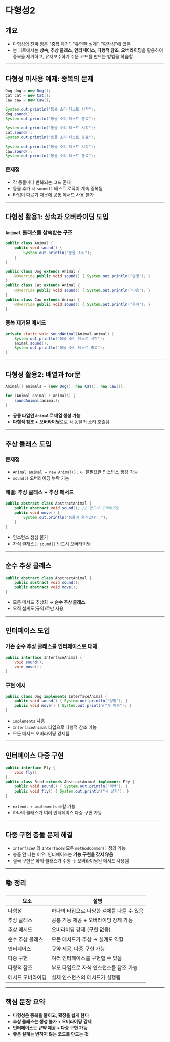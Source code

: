 # 다형성2

##  개요
- 다형성의 진짜 힘은 "중복 제거", "유연한 설계", "확장성"에 있음
- 본 파트에서는 **상속**, **추상 클래스**, **인터페이스**, **다형적 참조**, **오버라이딩**을 활용하여
  중복을 제거하고, 유지보수하기 쉬운 코드를 만드는 방법을 학습함

---

##  다형성 미사용 예제: 중복의 문제
```java
Dog dog = new Dog();
Cat cat = new Cat();
Caw caw = new Caw();

System.out.println("동물 소리 테스트 시작");
dog.sound();
System.out.println("동물 소리 테스트 종료");

System.out.println("동물 소리 테스트 시작");
cat.sound();
System.out.println("동물 소리 테스트 종료");

System.out.println("동물 소리 테스트 시작");
caw.sound();
System.out.println("동물 소리 테스트 종료");
```
###  문제점
- 각 동물마다 반복되는 코드 존재
- 동물 추가 시 `sound()` 테스트 로직이 계속 중복됨
- 타입이 다르기 때문에 공통 메서드 사용 불가

---

## 다형성 활용1: 상속과 오버라이딩 도입

### `Animal` 클래스를 상속받는 구조
```java
public class Animal {
    public void sound() {
        System.out.println("동물 소리");
    }
}
```
```java
public class Dog extends Animal {
    @Override public void sound() { System.out.println("멍멍"); }
}
public class Cat extends Animal {
    @Override public void sound() { System.out.println("냐옹"); }
}
public class Caw extends Animal {
    @Override public void sound() { System.out.println("음매"); }
}
```

### 중복 제거된 메서드
```java
private static void soundAnimal(Animal animal) {
    System.out.println("동물 소리 테스트 시작");
    animal.sound();
    System.out.println("동물 소리 테스트 종료");
}
```

---

##  다형성 활용2: 배열과 for문

```java
Animal[] animals = {new Dog(), new Cat(), new Caw()};

for (Animal animal : animals) {
    soundAnimal(animal);
}
```

- **공통 타입인 `Animal`로 배열 생성 가능**
- **다형적 참조 + 오버라이딩**으로 각 동물의 소리 호출됨

---

##  추상 클래스 도입

### 문제점
- `Animal animal = new Animal();` ← 불필요한 인스턴스 생성 가능
- `sound()` 오버라이딩 누락 가능

### 해결: 추상 클래스 + 추상 메서드
```java
public abstract class AbstractAnimal {
    public abstract void sound(); // 반드시 오버라이딩
    public void move() {
        System.out.println("동물이 움직입니다.");
    }
}
```

- 인스턴스 생성 불가
- 자식 클래스는 `sound()` 반드시 오버라이딩

---

##  순수 추상 클래스

```java
public abstract class AbstractAnimal {
    public abstract void sound();
    public abstract void move();
}
```

- 모든 메서드 추상화 → **순수 추상 클래스**
- 오직 설계도(규약)로만 사용

---

##  인터페이스 도입

### 기존 순수 추상 클래스를 인터페이스로 대체
```java
public interface InterfaceAnimal {
    void sound();
    void move();
}
```

### 구현 예시
```java
public class Dog implements InterfaceAnimal {
    public void sound() { System.out.println("멍멍"); }
    public void move() { System.out.println("개 이동"); }
}
```

- `implements` 사용
- `InterfaceAnimal` 타입으로 다형적 참조 가능
- 모든 메서드 오버라이딩 강제됨

---

##  인터페이스 다중 구현

```java
public interface Fly {
    void fly();
}
public class Bird extends AbstractAnimal implements Fly {
    public void sound() { System.out.println("짹짹"); }
    public void fly() { System.out.println("새 날기"); }
}
```

- `extends` + `implements` 조합 가능
- 하나의 클래스가 여러 인터페이스 다중 구현 가능

---

##  다중 구현 충돌 문제 해결

- `InterfaceA` 와 `InterfaceB` 모두 `methodCommon()` 정의 가능
- 충돌 안 나는 이유: 인터페이스는 **기능 구현을 갖지 않음**
- 결국 구현은 하위 클래스가 수행 → 오버라이딩된 메서드 사용됨

---

## 📚 정리

| 요소 | 설명 |
|------|------|
| 다형성 | 하나의 타입으로 다양한 객체를 다룰 수 있음 |
| 추상 클래스 | 공통 기능 제공 + 오버라이딩 강제 가능 |
| 추상 메서드 | 오버라이딩 강제 (구현 없음) |
| 순수 추상 클래스 | 모든 메서드가 추상 → 설계도 역할 |
| 인터페이스 | 규약 제공, 다중 구현 가능 |
| 다중 구현 | 여러 인터페이스를 구현할 수 있음 |
| 다형적 참조 | 부모 타입으로 자식 인스턴스를 참조 가능 |
| 메서드 오버라이딩 | 실제 인스턴스의 메서드가 실행됨 |

---

##  핵심 문장 요약

- **다형성은 중복을 줄이고, 확장을 쉽게 한다**
- **추상 클래스는 생성 불가 + 오버라이딩 강제**
- **인터페이스는 규약 제공 + 다중 구현 가능**
- **좋은 설계는 변하지 않는 코드를 만드는 것**
